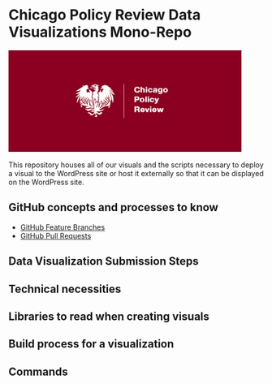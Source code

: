 # Chicago Policy Review Data Visualizations Mono-Repo
<img src="./misc/logo.jpg" height="200" title="Chicago Policy Review Logo" alt="Chicago Policy Review Logo"/>

This repository houses all of our visuals and the scripts necessary to deploy a visual to the WordPress site or host it externally so that it can be displayed on the WordPress site.

## GitHub concepts and processes to know
- [GitHub Feature Branches](https://www.atlassian.com/git/tutorials/comparing-workflows/feature-branch-workflow)
- [GitHub Pull Requests](https://www.atlassian.com/git/tutorials/making-a-pull-request)

## Data Visualization Submission Steps


## Technical necessities


## Libraries to read when creating visuals


## Build process for a visualization


## Commands

